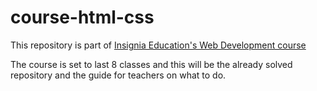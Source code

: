 # course-html-css

This repository is part of [Insignia Education's Web Development course](https://insigniaeducation.com/!desarrollo-web?utm_medium=readme&utm_source=repository&utm_campaign=course-html-css)

The course is set to last 8 classes and this will be the already solved repository and the guide for teachers on what to do.
